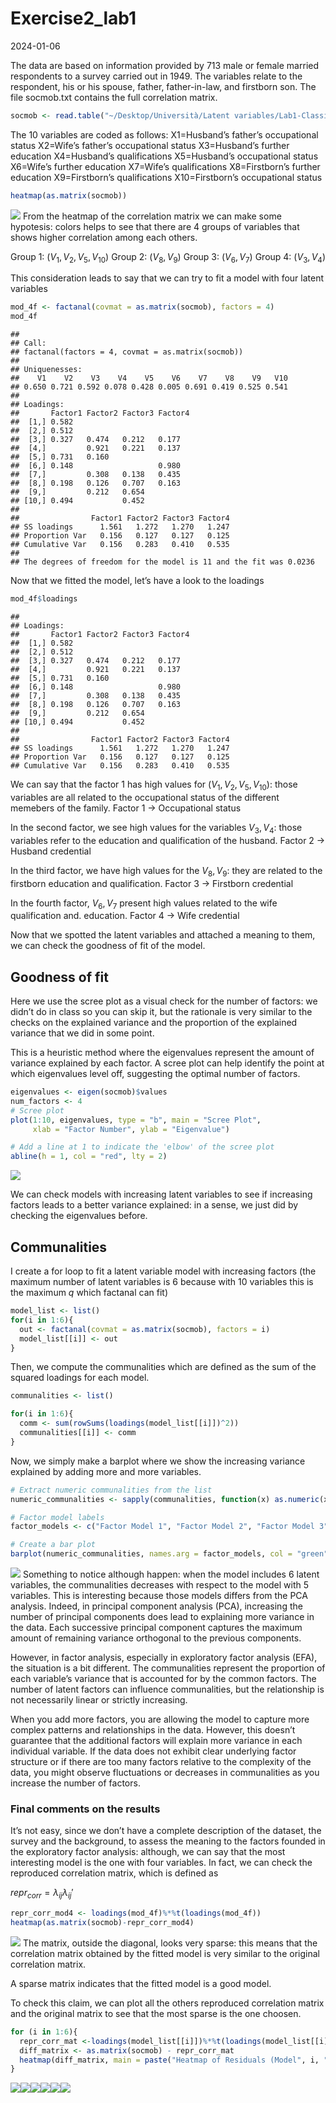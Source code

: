 Exercise2_lab1
================
2024-01-06

The data are based on information provided by 713 male or female married
respondents to a survey carried out in 1949. The variables relate to the
respondent, his or his spouse, father, father-in-law, and firstborn son.
The file socmob.txt contains the full correlation matrix.

``` r
socmob <- read.table("~/Desktop/Università/Latent variables/Lab1-Classical factor analysis -20231226/socmob.txt", quote="\"", comment.char="")
```

The 10 variables are coded as follows: X1=Husband’s father’s
occupational status X2=Wife’s father’s occupational status X3=Husband’s
further education X4=Husband’s qualifications X5=Husband’s occupational
status X6=Wife’s further education X7=Wife’s qualifications
X8=Firstborn’s further education X9=Firstborn’s qualifications
X10=Firstborn’s occupational status

``` r
heatmap(as.matrix(socmob))
```

![](ex2_lab1_files/figure-gfm/unnamed-chunk-2-1.png)<!-- --> From the
heatmap of the correlation matrix we can make some hypotesis: colors
helps to see that there are 4 groups of variables that shows higher
correlation among each others.

Group 1: $(V_1, V_2, V_5,V_10)$ Group 2: $(V_8,V_9)$ Group 3:
$(V_6,V_7)$ Group 4: $(V_3,V_4)$

This consideration leads to say that we can try to fit a model with four
latent variables

``` r
mod_4f <- factanal(covmat = as.matrix(socmob), factors = 4)
mod_4f
```

    ## 
    ## Call:
    ## factanal(factors = 4, covmat = as.matrix(socmob))
    ## 
    ## Uniquenesses:
    ##    V1    V2    V3    V4    V5    V6    V7    V8    V9   V10 
    ## 0.650 0.721 0.592 0.078 0.428 0.005 0.691 0.419 0.525 0.541 
    ## 
    ## Loadings:
    ##       Factor1 Factor2 Factor3 Factor4
    ##  [1,] 0.582                          
    ##  [2,] 0.512                          
    ##  [3,] 0.327   0.474   0.212   0.177  
    ##  [4,]         0.921   0.221   0.137  
    ##  [5,] 0.731   0.160                  
    ##  [6,] 0.148                   0.980  
    ##  [7,]         0.308   0.138   0.435  
    ##  [8,] 0.198   0.126   0.707   0.163  
    ##  [9,]         0.212   0.654          
    ## [10,] 0.494           0.452          
    ## 
    ##                Factor1 Factor2 Factor3 Factor4
    ## SS loadings      1.561   1.272   1.270   1.247
    ## Proportion Var   0.156   0.127   0.127   0.125
    ## Cumulative Var   0.156   0.283   0.410   0.535
    ## 
    ## The degrees of freedom for the model is 11 and the fit was 0.0236

Now that we fitted the model, let’s have a look to the loadings

``` r
mod_4f$loadings
```

    ## 
    ## Loadings:
    ##       Factor1 Factor2 Factor3 Factor4
    ##  [1,] 0.582                          
    ##  [2,] 0.512                          
    ##  [3,] 0.327   0.474   0.212   0.177  
    ##  [4,]         0.921   0.221   0.137  
    ##  [5,] 0.731   0.160                  
    ##  [6,] 0.148                   0.980  
    ##  [7,]         0.308   0.138   0.435  
    ##  [8,] 0.198   0.126   0.707   0.163  
    ##  [9,]         0.212   0.654          
    ## [10,] 0.494           0.452          
    ## 
    ##                Factor1 Factor2 Factor3 Factor4
    ## SS loadings      1.561   1.272   1.270   1.247
    ## Proportion Var   0.156   0.127   0.127   0.125
    ## Cumulative Var   0.156   0.283   0.410   0.535

We can say that the factor 1 has high values for $(V_1, V_2, V_5,V_10)$:
those variables are all related to the occupational status of the
different memebers of the family. Factor 1 -\> Occupational status

In the second factor, we see high values for the variables $V_3, V_4$:
those variables refer to the education and qualification of the husband.
Factor 2 -\> Husband credential

In the third factor, we have high values for the $V_8, V_9$: they are
related to the firstborn education and qualification. Factor 3 -\>
Firstborn credential

In the fourth factor, $V_6, V_7$ present high values related to the wife
qualification and. education. Factor 4 -\> Wife credential

Now that we spotted the latent variables and attached a meaning to them,
we can check the goodness of fit of the model.

## Goodness of fit

Here we use the scree plot as a visual check for the number of factors:
we didn’t do in class so you can skip it, but the rationale is very
similar to the checks on the explained variance and the proportion of
the explained variance that we did in some point.

This is a heuristic method where the eigenvalues represent the amount of
variance explained by each factor. A scree plot can help identify the
point at which eigenvalues level off, suggesting the optimal number of
factors.

``` r
eigenvalues <- eigen(socmob)$values
num_factors <- 4
# Scree plot
plot(1:10, eigenvalues, type = "b", main = "Scree Plot", 
     xlab = "Factor Number", ylab = "Eigenvalue")

# Add a line at 1 to indicate the 'elbow' of the scree plot
abline(h = 1, col = "red", lty = 2)
```

![](ex2_lab1_files/figure-gfm/unnamed-chunk-5-1.png)<!-- -->

We can check models with increasing latent variables to see if
increasing factors leads to a better variance explained: in a sense, we
just did by checking the eigenvalues before.

## Communalities

I create a for loop to fit a latent variable model with increasing
factors (the maximum number of latent variables is 6 because with 10
variables this is the maximum $q$ which factanal can fit)

``` r
model_list <- list()
for(i in 1:6){
  out <- factanal(covmat = as.matrix(socmob), factors = i)
  model_list[[i]] <- out
}
```

Then, we compute the communalities which are defined as the sum of the
squared loadings for each model.

``` r
communalities <- list()

for(i in 1:6){
  comm <- sum(rowSums(loadings(model_list[[i]])^2))
  communalities[[i]] <- comm
}
```

Now, we simply make a barplot where we show the increasing variance
explained by adding more and more variables.

``` r
# Extract numeric communalities from the list
numeric_communalities <- sapply(communalities, function(x) as.numeric(x))

# Factor model labels
factor_models <- c("Factor Model 1", "Factor Model 2", "Factor Model 3", "Factor Model 4", "Factor Model 5", "Factor Model 6")

# Create a bar plot
barplot(numeric_communalities, names.arg = factor_models, col = "green", main = "Communalities for Factor Models", ylab = "Communalities", ylim = c(0, max(numeric_communalities) + 1))
```

![](ex2_lab1_files/figure-gfm/unnamed-chunk-8-1.png)<!-- --> Something
to notice although happen: when the model includes 6 latent variables,
the communalities decreases with respect to the model with 5 variables.
This is interesting because those models differs from the PCA analysis.
Indeed, in principal component analysis (PCA), increasing the number of
principal components does lead to explaining more variance in the data.
Each successive principal component captures the maximum amount of
remaining variance orthogonal to the previous components.

However, in factor analysis, especially in exploratory factor analysis
(EFA), the situation is a bit different. The communalities represent the
proportion of each variable’s variance that is accounted for by the
common factors. The number of latent factors can influence
communalities, but the relationship is not necessarily linear or
strictly increasing.

When you add more factors, you are allowing the model to capture more
complex patterns and relationships in the data. However, this doesn’t
guarantee that the additional factors will explain more variance in each
individual variable. If the data does not exhibit clear underlying
factor structure or if there are too many factors relative to the
complexity of the data, you might observe fluctuations or decreases in
communalities as you increase the number of factors.

### Final comments on the results

It’s not easy, since we don’t have a complete description of the
dataset, the survey and the background, to assess the meaning to the
factors founded in the exploratory factor analysis: although, we can say
that the most interesting model is the one with four variables. In fact,
we can check the reproduced correlation matrix, which is defined as

$repr_{corr} = \lambda_{ij}\lambda_{ij}'$

``` r
repr_corr_mod4 <- loadings(mod_4f)%*%t(loadings(mod_4f))
heatmap(as.matrix(socmob)-repr_corr_mod4)
```

![](ex2_lab1_files/figure-gfm/unnamed-chunk-9-1.png)<!-- --> The matrix,
outside the diagonal, looks very sparse: this means that the correlation
matrix obtained by the fitted model is very similar to the original
correlation matrix.

A sparse matrix indicates that the fitted model is a good model.

To check this claim, we can plot all the others reproduced correlation
matrix and the original matrix to see that the most sparse is the one
choosen.

``` r
for (i in 1:6){
  repr_corr_mat <-loadings(model_list[[i]])%*%t(loadings(model_list[[i]]))
  diff_matrix <- as.matrix(socmob) - repr_corr_mat
  heatmap(diff_matrix, main = paste("Heatmap of Residuals (Model", i, ")"))
}
```

![](ex2_lab1_files/figure-gfm/unnamed-chunk-10-1.png)<!-- -->![](ex2_lab1_files/figure-gfm/unnamed-chunk-10-2.png)<!-- -->![](ex2_lab1_files/figure-gfm/unnamed-chunk-10-3.png)<!-- -->![](ex2_lab1_files/figure-gfm/unnamed-chunk-10-4.png)<!-- -->![](ex2_lab1_files/figure-gfm/unnamed-chunk-10-5.png)<!-- -->![](ex2_lab1_files/figure-gfm/unnamed-chunk-10-6.png)<!-- -->

